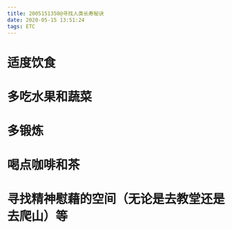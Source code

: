 ```yaml
---
title: 2005151350@寻找人类长寿秘诀
date: 2020-05-15 13:51:24
tags: ETC
---
```

# 适度饮食
# 多吃水果和蔬菜
# 多锻炼
# 喝点咖啡和茶
# 寻找精神慰藉的空间（无论是去教堂还是去爬山）等
